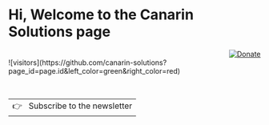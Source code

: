 # Hi, Welcome to the Canarin Solutions page

<div align="right">
  <a href="https://aralroca.com/donate">
    <img src="https://img.shields.io/badge/$-support-ff69b4.svg?style=flat" alt="Donate" />
  </a>
</div>

<div align="left">
  ![visitors](https://github.com/canarin-solutions?page_id=page.id&left_color=green&right_color=red)
</div>


<p align="center">
  <a href="https://aralroca.com">
<!--     <img width="100" src="https://github.com/aralroca/aralroca.com/raw/master/public/images/logo.svg" alt="logo" /> -->
  </a>
</p>

               
<br />
<a href="https://aralroca.us8.list-manage.com/subscribe/post?u=29d99171aa3f671bde658475a&id=9f1a0b31e3">
  <table align="right">
      <tr>
          <td>
            👉 &nbsp;&nbsp;Subscribe to the newsletter
          </td>
      </tr>
  </table>
</a>
